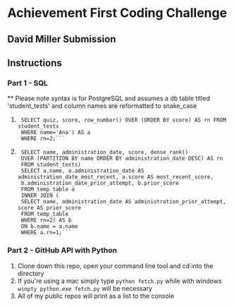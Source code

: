 # Achievement First Coding Challenge
## David Miller Submission

## Instructions
### Part 1 - SQL
** Please note syntax is for PostgreSQL and assumes a db table titled 'student_tests' and column names are reformatted to snake_case

1. ```SELECT quiz, score FROM (
    SELECT quiz, score, row_number() OVER (ORDER BY score) AS rn FROM student_tests
    WHERE name='Ana') AS a
    WHERE rn=2;```

2. ```WITH temp_table AS (
    SELECT name, administration_date, score, dense_rank()
    OVER (PARTITION BY name ORDER BY administration_date DESC) AS rn
    FROM student_tests)
    SELECT a.name, a.administration_date AS administration_date_most_recent, a.score AS most_recent_score,
    b.administration_date_prior_attempt, b.prior_score
    FROM temp_table a
    INNER JOIN (
    SELECT name, administration_date AS administration_prior_attempt, score AS prior_score
    FROM temp_table
    WHERE rn=2) AS b
    ON b.name = a.name
    WHERE a.rn=1;```

### Part 2 - GitHub API with Python
1. Clone down this repo, open your command line tool and cd into the directory
2. If you're using a mac simply type ```python fetch.py``` while with windows ```winpty python.exe fetch.py``` will be necessary
3. All of my public repos will print as a list to the console